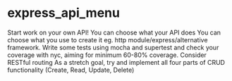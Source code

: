 # express_api_menu
Start work on your own API!  You can choose what your API does You can choose what you use to create it eg. http module/express/alternative framework. Write some tests using mocha and supertest and check your coverage with nyc, aiming for minimum 60-80% coverage. Consider RESTful routing As a stretch goal, try and implement all four parts of CRUD functionality (Create, Read, Update, Delete)
